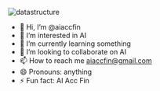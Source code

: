 ![datastructure](https://github.com/user-attachments/assets/bf8a4c9a-f177-4eb9-9b36-ed676f7ca9f0)

- 👋 Hi, I’m @aiaccfin
- 👀 I’m interested in AI
- 🌱 I’m currently learning something
- 💞️ I’m looking to collaborate on AI
- 📫 How to reach me aiaccfin@gmail.com
- 😄 Pronouns: anything
- ⚡ Fun fact: AI Acc Fin

<!---
aiaccfin/aiaccfin is a ✨ special ✨ repository because its `README.md` (this file) appears on your GitHub profile.
You can click the Preview link to take a look at your changes.
--->
